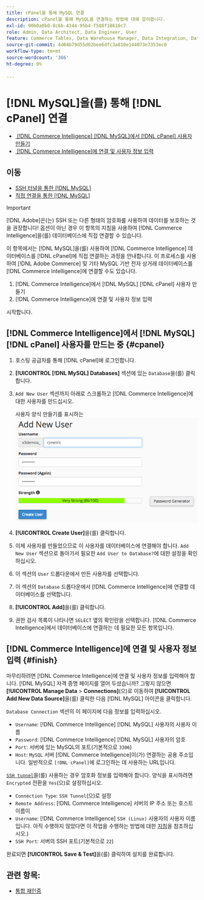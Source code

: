 ```yaml
---
title: cPanel을 통해 MySQL 연결
description: cPanel을 통해 MySQL을 연결하는 방법에 대해 알아봅니다.
exl-id: 90b0a0b0-8c6b-4144-95b4-f588f18616c7
role: Admin, Data Architect, Data Engineer, User
feature: Commerce Tables, Data Warehouse Manager, Data Integration, Data Import/Export, SQL Report Builder
source-git-commit: 4d04b79d55d02bee6dfc3a810e144073e7353ec0
workflow-type: tm+mt
source-wordcount: '366'
ht-degree: 0%

---
```


# [!DNL MySQL]을(를) 통해 [!DNL cPanel] 연결

* [&#x200B; [!DNL Commerce Intelligence] [!DNL MySQL]에서  [!DNL cPanel] 사용자 만들기](#cpanel)
* [&#x200B; [!DNL Commerce Intelligence]에 연결 및 사용자 정보 입력](#finish)

## 이동

* [SSH 터널을 통한 [!DNL MySQL]](../integrations/mysql-via-ssh-tunnel.md)
* [직접 연결을 통한 [!DNL MySQL]](../integrations/mysql-via-a-direct-connection.md)

>[!IMPORTANT]
>
>[!DNL Adobe]은(는) SSH 또는 다른 형태의 암호화를 사용하여 데이터를 보호하는 것을 권장합니다! 옵션이 아닌 경우 이 항목의 지침을 사용하여 [!DNL Commerce Intelligence]을(를) 데이터베이스에 직접 연결할 수 있습니다.

이 항목에서는 [!DNL MySQL]을(를) 사용하여 [!DNL Commerce Intelligence] 데이터베이스를 [!DNL cPanel]에 직접 연결하는 과정을 안내합니다. 이 프로세스를 사용하여 [!DNL Adobe Commerce] 및 기타 MySQL 기반 전자 상거래 데이터베이스를 [!DNL Commerce Intelligence]에 연결할 수도 있습니다.

1. [!DNL Commerce Intelligence]에서 [!DNL MySQL] [!DNL cPanel] 사용자 만들기
1. [!DNL Commerce Intelligence]에 연결 및 사용자 정보 입력

시작합니다.

## [!DNL Commerce Intelligence]에서 [!DNL MySQL] [!DNL cPanel] 사용자를 만드는 중 {#cpanel}

1. 호스팅 공급자를 통해 [!DNL cPanel]에 로그인합니다.
1. **[!UICONTROL [!DNL MySQL] Databases]** 섹션에 있는 `Database`을(를) 클릭합니다.
1. `Add New User` 섹션까지 아래로 스크롤하고 [!DNL Commerce Intelligence]에 대한 사용자를 만드십시오.

   사용자 양식 만들기를 표시하는 ![cPanel MySQL 데이터베이스 인터페이스](../../../assets/create-mbi-mysql-user-cpanel.png)

1. **[!UICONTROL Create User]**&#x200B;을(를) 클릭합니다.
1. 이제 사용자를 만들었으므로 이 사용자를 데이터베이스에 연결해야 합니다. `Add New User` 섹션으로 돌아가서 필요한 `Add User to Database?`에 대한 설정을 확인하십시오.
1. 이 섹션의 `User` 드롭다운에서 만든 사용자를 선택합니다.
1. 이 섹션의 `Database` 드롭다운에서 [!DNL Commerce Intelligence]에 연결할 데이터베이스를 선택합니다.
1. **[!UICONTROL Add]**&#x200B;을(를) 클릭합니다.
1. 권한 검사 목록이 나타나면 `SELECT` 옆의 확인란을 선택합니다. [!DNL Commerce Intelligence]에서 데이터베이스에 연결하는 데 필요한 모든 항목입니다.

## [!DNL Commerce Intelligence]에 연결 및 사용자 정보 입력 {#finish}

마무리하려면 [!DNL Commerce Intelligence]에 연결 및 사용자 정보를 입력해야 합니다. [!DNL MySQL] 자격 증명 페이지를 열어 두셨습니까? 그렇지 않으면 **[!UICONTROL Manage Data** > **Connections]**(으)로 이동하여 **[!UICONTROL Add New Data Source]**&#x200B;을(를) 클릭한 다음 [!DNL MySQL] 아이콘을 클릭합니다.

`Database Connection` 섹션의 이 페이지에 다음 정보를 입력하십시오.

* `Username`: [!DNL Commerce Intelligence] [!DNL MySQL] 사용자의 사용자 이름
* `Password`: [!DNL Commerce Intelligence] [!DNL MySQL] 사용자의 암호
* `Port`: 서버에 있는 MySQL의 포트(기본적으로 `3306`)
* `Host`: `MySQL` 서버 [!DNL Commerce Intelligence]이(가) 연결하는 공용 주소입니다. 일반적으로 `[!DNL cPanel]`에 로그인하는 데 사용하는 URL입니다.

[`SSH tunnel`](../integrations/mysql-via-ssh-tunnel.md)을(를) 사용하는 경우 암호화 정보를 입력해야 합니다. 양식을 표시하려면 `Encrypted` 전환을 `Yes`(으)로 설정하십시오.

* `Connection Type`: `SSH Tunnel`(으)로 설정
* `Remote Address`: [!DNL Commerce Intelligence] 서버의 IP 주소 또는 호스트 이름이
* `Username`: [!DNL Commerce Intelligence] `SSH (Linux)` 사용자의 사용자 이름입니다. 아직 수행하지 않았다면 이 작업을 수행하는 방법에 대한 [지침](../../../data-analyst/importing-data/integrations/mysql-via-ssh-tunnel.md)을 참조하십시오.)
* `SSH Port`: 서버의 SSH 포트(기본적으로 `22`)

완료되면 **[!UICONTROL Save & Test]**&#x200B;을(를) 클릭하여 설치를 완료합니다.

## 관련 항목:

* [통합 재인증](https://experienceleague.adobe.com/docs/commerce-knowledge-base/kb/how-to/mbi-reauthenticating-integrations.html)
